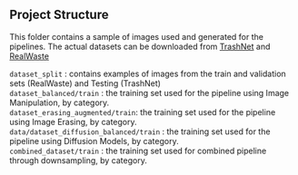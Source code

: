 ## Project Structure
This folder contains a sample of images used and generated for the pipelines. The actual datasets can be downloaded from [TrashNet](https://www.kaggle.com/datasets/feyzazkefe/trashnet) and [RealWaste](https://www.kaggle.com/datasets/joebeachcapital/realwaste/data)

`dataset_split` : contains examples of images from the train and validation sets (RealWaste) and Testing (TrashNet) <br>
`dataset_balanced/train` : the training set used for the pipeline using Image Manipulation, by category.  <br>
`dataset_erasing_augmented/train`: the training set used for the pipeline using Image Erasing, by category.  <br>
`data/dataset_diffusion_balanced/train` : the training set used for the pipeline using Diffusion Models, by category.  <br>
`combined_dataset/train` : the training set used for combined pipeline through downsampling, by category.  <br>


